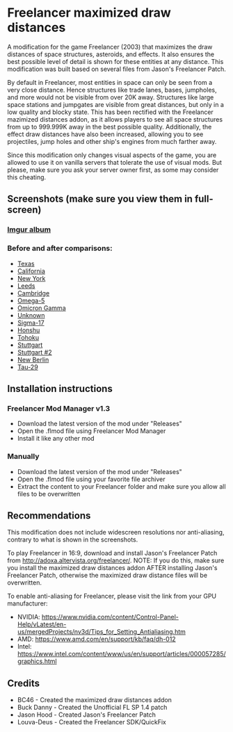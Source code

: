 # Freelancer maximized draw distances
A modification for the game Freelancer (2003) that maximizes the draw distances of space structures, asteroids, and effects. It also ensures the best possible level of detail is shown for these entities at any distance. This modification was built based on several files from Jason's Freelancer Patch.

By default in Freelancer, most entities in space can only be seen from a very close distance. Hence structures like trade lanes, bases, jumpholes, and more would not be visible from over 20K away. Structures like large space stations and jumpgates are visible from great distances, but only in a low quality and blocky state. This has been rectified with the Freelancer mazimized distances addon, as it allows players to see all space structures from up to 999.999K away in the best possible quality. Additionally, the effect draw distances have also been increased, allowing you to see projectiles, jump holes and other ship's engines from much farther away.

Since this modification only changes visual aspects of the game, you are allowed to use it on vanilla servers that tolerate the use of visual mods. But please, make sure you ask your server owner first, as some may consider this cheating.


## Screenshots (make sure you view them in full-screen)
### [Imgur album](https://imgur.com/a/QBIFulQ)

### Before and after comparisons:
* [Texas](https://imgsli.com/NTk2MTI)
* [California](https://imgsli.com/NTk1OTM)
* [New York](https://imgsli.com/NTk1OTc)
* [Leeds](https://imgsli.com/NTk1OTg)
* [Cambridge](https://imgsli.com/NTk1OTk)
* [Omega-5](https://imgsli.com/NTk2MDA)
* [Omicron Gamma](https://imgsli.com/NTk2MDI)
* [Unknown](https://imgsli.com/NTk2ODQ)
* [Sigma-17](https://imgsli.com/NTk2MDQ)
* [Honshu](https://imgsli.com/NTk2MDU)
* [Tohoku](https://imgsli.com/NTk2MDY)
* [Stuttgart](https://imgsli.com/NTk2MDc)
* [Stuttgart #2](https://imgsli.com/NTk2ODY)
* [New Berlin](https://imgsli.com/NTk2ODU)
* [Tau-29](https://imgsli.com/NTk2MTA)


## Installation instructions
### Freelancer Mod Manager v1.3
* Download the latest version of the mod under "Releases"
* Open the .flmod file using Freelancer Mod Manager
* Install it like any other mod

### Manually
* Download the latest version of the mod under "Releases"
* Open the .flmod file using your favorite file archiver
* Extract the content to your Freelancer folder and make sure you allow all files to be overwritten


## Recommendations 
This modification does not include widescreen resolutions nor anti-aliasing, contrary to what is shown in the screenshots.

To play Freelancer in 16:9, download and install Jason's Freelancer Patch from http://adoxa.altervista.org/freelancer/. NOTE: If you do this, make sure you install the maximized draw distances addon AFTER installing Jason's Freelancer Patch, otherwise the maximized draw distance files will be overwritten.

To enable anti-aliasing for Freelancer, please visit the link from your GPU manufacturer:
* NVIDIA: https://www.nvidia.com/content/Control-Panel-Help/vLatest/en-us/mergedProjects/nv3d/Tips_for_Setting_Antialiasing.htm
* AMD: https://www.amd.com/en/support/kb/faq/dh-012
* Intel: https://www.intel.com/content/www/us/en/support/articles/000057285/graphics.html


## Credits
* BC46 - Created the maximized draw distances addon
* Buck Danny - Created the Unofficial FL SP 1.4 patch
* Jason Hood - Created Jason's Freelancer Patch
* Louva-Deus - Created the Freelancer SDK/QuickFix

